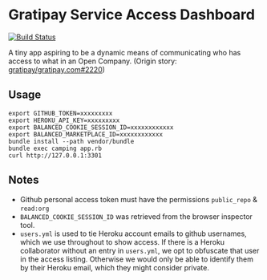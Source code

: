 # Gratipay Service Access Dashboard

[![Build Status](https://travis-ci.org/gratipay/access-dashboard.svg?branch=master)](https://travis-ci.org/gratipay/access-dashboard)

A tiny app aspiring to be a dynamic means of communicating who has
access to what in an Open Company. (Origin story:
[gratipay/gratipay.com#2220](https://github.com/gratipay/gratipay.com#2220))

## Usage

    export GITHUB_TOKEN=xxxxxxxxx
    export HEROKU_API_KEY=xxxxxxxxx
    export BALANCED_COOKIE_SESSION_ID=xxxxxxxxxxxx
    export BALANCED_MARKETPLACE_ID=xxxxxxxxxxxx
    bundle install --path vendor/bundle
    bundle exec camping app.rb
    curl http://127.0.0.1:3301

## Notes

* Github personal access token must have the permissions `public_repo` &
  `read:org`
* `BALANCED_COOKIE_SESSION_ID` was retrieved from the browser inspector
  tool.
* `users.yml` is used to tie Heroku account emails to github usernames,
  which we use throughout to show access. If there is a Heroku
collaborator without an entry in `users.yml`, we opt to obfuscate that
user in the access listing. Otherwise we would only be able to identify
them by their Heroku email, which they might consider private.
